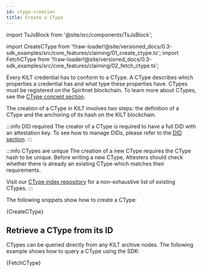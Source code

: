 ```yaml
---
id: ctype-creation
title: Create a CType
---
```


import TsJsBlock from '@site/src/components/TsJsBlock';

import CreateCType from '!!raw-loader!@site/versioned_docs/0.3-sdk_examples/src/core_features/claiming/01_create_ctype.ts';
import FetchCType from '!!raw-loader!@site/versioned_docs/0.3-sdk_examples/src/core_features/claiming/02_fetch_ctype.ts';

Every KILT credential has to conform to a CType.
A CType describes which properties a credential has and what type these properties have.
CTypes must be registered on the Spiritnet blockchain.
To learn more about CTypes, see the [CType concept section](/concepts/credentials/ctypes).

The creation of a CType in KILT involves two steps: the definition of a CType and the anchoring of its hash on the KILT blockchain.

:::info DID required
The creator of a CType is required to have a full DID with an attestation key.
To see how to manage DIDs, please refer to the [DID section](../01_dids/03_full_did_update.md).
:::

:::info CTypes are unique
The creation of a new CType requires the CType hash to be unique.
Before writing a new CType, Attesters should check whether there is already an existing CType which matches their requirements.

Visit our [CType index repository](https://github.com/KILTprotocol/ctype-index) for a non-exhaustive list of existing CTypes.
:::

The following snippets show how to create a CType:

<TsJsBlock>
  {CreateCType}
</TsJsBlock>


## Retrieve a CType from its ID

CTypes can be queried directly from any KILT archive nodes.
The following example shows how to query a CType using the SDK:

<TsJsBlock>
  {FetchCType}
</TsJsBlock>
